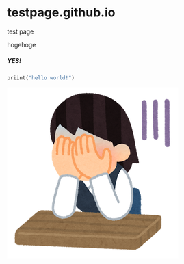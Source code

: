 # testpage.github.io
test page

hogehoge
##### YES!

```py
priint("hello world!")
```
![人生](./fusagikomu_businesswoman.png)